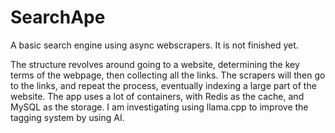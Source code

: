 # SearchApe
A basic search engine using async webscrapers. It is not finished yet.

The structure revolves around going to a website, determining the key terms of the webpage, then collecting all the links.
The scrapers will then go to the links, and repeat the process, eventually indexing a large part of the website. 
The app uses a lot of containers, with Redis as the cache, and MySQL as the storage. 
I am investigating using llama.cpp to improve the tagging system by using AI. 
